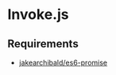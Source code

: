 Invoke.js
=========

Requirements
------------

- [jakearchibald/es6-promise](https://github.com/jakearchibald/es6-promise)